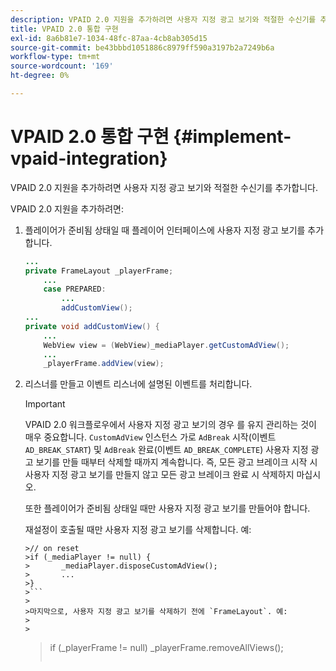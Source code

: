 ```yaml
---
description: VPAID 2.0 지원을 추가하려면 사용자 지정 광고 보기와 적절한 수신기를 추가합니다.
title: VPAID 2.0 통합 구현
exl-id: 8a6b81e7-1034-48fc-87aa-4cb8ab305d15
source-git-commit: be43bbbd1051886c8979ff590a3197b2a7249b6a
workflow-type: tm+mt
source-wordcount: '169'
ht-degree: 0%

---
```


# VPAID 2.0 통합 구현 {#implement-vpaid-integration}

VPAID 2.0 지원을 추가하려면 사용자 지정 광고 보기와 적절한 수신기를 추가합니다.

VPAID 2.0 지원을 추가하려면:

1. 플레이어가 준비됨 상태일 때 플레이어 인터페이스에 사용자 지정 광고 보기를 추가합니다.

   ```java
   ... 
   private FrameLayout _playerFrame; 
       ... 
       case PREPARED: 
           ... 
           addCustomView(); 
   ... 
   private void addCustomView() { 
       ... 
       WebView view = (WebView)_mediaPlayer.getCustomAdView(); 
       ... 
       _playerFrame.addView(view);
   ```

1. 리스너를 만들고 이벤트 리스너에 설명된 이벤트를 처리합니다.

   >[!IMPORTANT]
   >
   >VPAID 2.0 워크플로우에서 사용자 지정 광고 보기의 경우 를 유지 관리하는 것이 매우 중요합니다. `CustomAdView` 인스턴스 가로 `AdBreak` 시작(이벤트 `AD_BREAK_START`) 및 `AdBreak` 완료(이벤트 `AD_BREAK_COMPLETE`) 사용자 지정 광고 보기를 만들 때부터 삭제할 때까지 계속합니다. 즉, 모든 광고 브레이크 시작 시 사용자 지정 광고 보기를 만들지 않고 모든 광고 브레이크 완료 시 삭제하지 마십시오.
   >
   >
   >또한 플레이어가 준비됨 상태일 때만 사용자 지정 광고 보기를 만들어야 합니다.
   >
   >
   >재설정이 호출될 때만 사용자 지정 광고 보기를 삭제합니다. 예:
   >
   >
   ```
   >// on reset 
   >if (_mediaPlayer != null) { 
   >       _mediaPlayer.disposeCustomAdView(); 
   >       ... 
   >} 
   >```
   >
   >마지막으로, 사용자 지정 광고 보기를 삭제하기 전에 `FrameLayout`. 예:
   >
   >
   ```
   >if (_playerFrame != null) 
   >       _playerFrame.removeAllViews(); 
   >```
